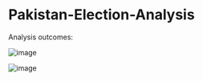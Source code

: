 # Pakistan-Election-Analysis

Analysis outcomes:


![image](https://github.com/salman-aziz-4425/Pakistan-Election-Analysis/assets/85288719/5e377531-bba5-420f-98c4-a406980990d2)


![image](https://github.com/salman-aziz-4425/Pakistan-Election-Analysis/assets/85288719/66fc0d4c-a519-4f40-bc0b-db20ba2a2c27)
